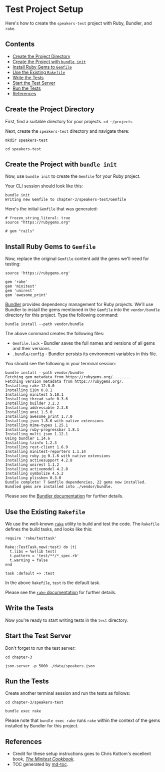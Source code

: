 Test Project Setup
==================
Here's how to create the `speakers-test` project with Ruby, Bundler, and `rake`.

## Contents
- [Create the Project Directory](#create-the-project-directory)
- [Create the Project with `bundle init`](#create-the-project-with-bundle-init)
- [Install Ruby Gems to `Gemfile`](#install-ruby-gems-to-gemfile)
- [Use the Existing `Rakefile`](#use-the-existing-rakefile)
- [Write the Tests](#write-the-tests)
- [Start the Test Server](#start-the-test-server)
- [Run the Tests](#run-the-tests)
- [References](#references)


## Create the Project Directory
First, find a suitable directory for your projects.
`cd ~/projects`

Next, create the `speakers-test` directory and navigate there:
```
mkdir speakers-test

cd speakers-test
```


## Create the Project with `bundle init`
Now, use `bundle init` to create the `Gemfile` for your Ruby project.

Your CLI session should look like this:

```
bundle init
Writing new Gemfile to chapter-3/speakers-test/Gemfile
```

Here's the initial `Gemfile` that was generated:

```
# frozen_string_literal: true
source "https://rubygems.org"

# gem "rails"
```


## Install Ruby Gems to `Gemfile`
Now, replace the original `Gemfile` content add the gems we'll need for testing:

```
source 'https://rubygems.org'

gem 'rake'
gem 'minitest'
gem 'unirest'
gem 'awesome_print'
```

[Bundler](http://bundler.io) provides dependency management for Ruby projects.
We'll use Bundler to install the gems mentioned in the `Gemfile` into the
`vendor/bundle` directory for this project. Type the following command:

```
bundle install --path vendor/bundle
```

The above command creates the following files:

* `Gemfile.lock` - Bundler saves the full names and versions of all gems and their versions.
* `.bundle/config` - Bundler persists its environment variables in this file.

You should see the following in your terminal session:

```
bundle install --path vendor/bundle
Fetching gem metadata from https://rubygems.org/........
Fetching version metadata from https://rubygems.org/.
Installing rake 12.0.0
Installing i18n 0.8.1
Installing minitest 5.10.1
Installing thread_safe 0.3.6
Installing builder 3.2.3
Installing addressable 2.3.8
Installing ansi 1.5.0
Installing awesome_print 1.7.0
Installing json 1.8.6 with native extensions
Installing mime-types 1.25.1
Installing ruby-progressbar 1.8.1
Installing multi_json 1.12.1
Using bundler 1.14.6
Installing tzinfo 1.2.3
Installing rest-client 1.6.9
Installing minitest-reporters 1.1.14
Installing ruby-jq 0.1.6 with native extensions
Installing activesupport 4.2.8
Installing unirest 1.1.2
Installing activemodel 4.2.8
Installing symbolize 4.5.2
Installing plissken 0.3.0
Bundle complete! 7 Gemfile dependencies, 22 gems now installed.
Bundled gems are installed into ./vendor/bundle.
```

Please see the [Bundler documentation](http://bundler.io) for further details.


## Use the Existing `Rakefile`
We use the well-known [`rake`](http://rake.rubyforge.org) utility to build
and test the code. The `Rakefile` defines the build tasks, and looks like this:

```
require 'rake/testtask'

Rake::TestTask.new(:test) do |t|
  t.libs = %w(lib test)
  t.pattern = 'test/**/*_spec.rb'
  t.warning = false
end

task :default => :test
```

In the above `Rakefile`, `test` is the default task.

Please see the [`rake` documentation](http://rake.rubyforge.org) for further details.


## Write the Tests
Now you're ready to start writing tests in the `test` directory.


## Start the Test Server
Don't forget to run the test server:

```
cd chapter-3 

json-server -p 5000 ./data/speakers.json
```


## Run the Tests
Create another terminal session and run the tests as follows:
```
cd chapter-3/speakers-test

bundle exec rake
```

Please note that `bundle exec rake` runs `rake` within the context of the 
gems installed by Bundler for this project.


## References
* Credit for these setup instructions goes to Chris Kottom's excellent
book, [_The Minitest Cookbook_](https://chriskottom.com/minitestcookbook).
* TOC generated by [md-toc](https://www.npmjs.com/package/md-toc).
